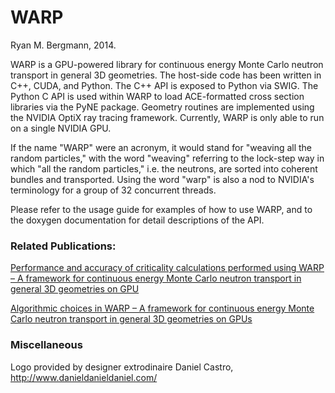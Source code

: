 WARP
=======================
Ryan M. Bergmann, 2014.

WARP is a GPU-powered library for continuous energy Monte Carlo neutron transport in general 3D geometries.  The host-side code has been written in C++, CUDA, and Python.  The C++ API is exposed to Python via SWIG.  The Python C API is used within WARP to load ACE-formatted cross section libraries via the PyNE package.  Geometry routines are implemented using the NVIDIA OptiX ray tracing framework.  Currently, WARP is only able to run on a single NVIDIA GPU.

If the name "WARP" were an acronym, it would stand for "weaving all the random particles," with the word "weaving" referring to the lock-step way in which "all the random particles," i.e. the neutrons, are sorted into coherent bundles and transported.  Using the word "warp" is also a nod to NVIDIA's terminology for a group of 32 concurrent threads. 

Please refer to the usage guide for examples of how to use WARP, and to the doxygen documentation for detail descriptions of the API.

### Related Publications:

[Performance and accuracy of criticality calculations performed using WARP – A framework for continuous energy Monte Carlo neutron transport in general 3D geometries on GPU](https://doi.org/10.1016/j.anucene.2017.01.027)

[Algorithmic choices in WARP – A framework for continuous energy Monte Carlo neutron transport in general 3D geometries on GPUs](https://doi.org/10.1016/j.anucene.2014.10.039)


### Miscellaneous

Logo provided by designer extrodinaire Daniel Castro, http://www.danieldanieldaniel.com/

